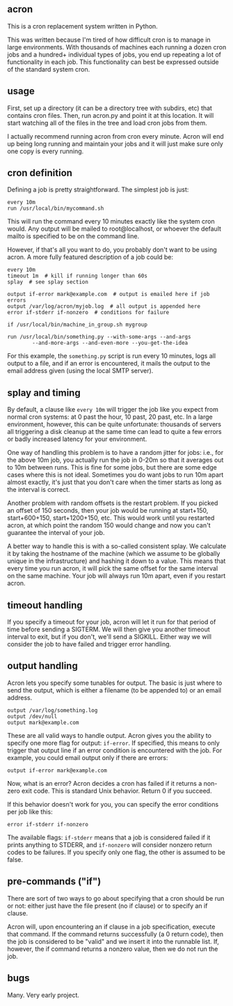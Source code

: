 ## acron

This is a cron replacement system written in Python.

This was written because I'm tired of how difficult cron is to manage in large environments. With thousands of machines each running a dozen cron jobs and a hundred+ individual types of jobs, you end up repeating a lot of functionality in each job. This functionality can best be expressed outside of the standard system cron. 

## usage

First, set up a directory (it can be a directory tree with subdirs, etc) that contains cron files. Then, run acron.py and point it at this location. It will start watching all of the files in the tree and load cron jobs from them.

I actually recommend running acron from cron every minute. Acron will end up being long running and maintain your jobs and it will just make sure only one copy is every running.

## cron definition

Defining a job is pretty straightforward. The simplest job is just:

    every 10m
    run /usr/local/bin/mycommand.sh

This will run the command every 10 minutes exactly like the system cron would. Any output will be mailed to root@localhost, or whoever the default mailto is specified to be on the command line.

However, if that's all you want to do, you probably don't want to be using acron. A more fully featured description of a job could be:

    every 10m
    timeout 1m  # kill if running longer than 60s
    splay  # see splay section
    
    output if-error mark@example.com  # output is emailed here if job errors
    output /var/log/acron/myjob.log  # all output is appended here
    error if-stderr if-nonzero  # conditions for failure
    
    if /usr/local/bin/machine_in_group.sh mygroup
    
    run /usr/local/bin/something.py --with-some-args --and-args
            --and-more-args --and-even-more --you-get-the-idea

For this example, the `something.py` script is run every 10 minutes, logs all output to a file, and if an error is encountered, it mails the output to the email address given (using the local SMTP server).

## splay and timing

By default, a clause like `every 10m` will trigger the job like you expect from normal cron systems: at 0 past the hour, 10 past, 20 past, etc. In a large environment, however, this can be quite unfortunate: thousands of servers all triggering a disk cleanup at the same time can lead to quite a few errors or badly increased latency for your environment.

One way of handling this problem is to have a random jitter for jobs: i.e., for the above 10m job, you actually run the job in 0-20m so that it averages out to 10m between runs. This is fine for some jobs, but there are some edge cases where this is not ideal. Sometimes you do want jobs to run 10m apart almost exactly, it's just that you don't care when the timer starts as long as the interval is correct.

Another problem with random offsets is the restart problem. If you picked an offset of 150 seconds, then your job would be running at start+150, start+600+150, start+1200+150, etc. This would work until you restarted acron, at which point the random 150 would change and now you can't guarantee the interval of your job.

A better way to handle this is with a so-called consistent splay. We calculate it by taking the hostname of the machine (which we assume to be globally unique in the infrastructure) and hashing it down to a value. This means that every time you run acron, it will pick the same offset for the same interval on the same machine. Your job will always run 10m apart, even if you restart acron.

## timeout handling

If you specify a timeout for your job, acron will let it run for that period of time before sending a SIGTERM. We will then give you another timeout interval to exit, but if you don't, we'll send a SIGKILL. Either way we will consider the job to have failed and trigger error handling.

## output handling

Acron lets you specify some tunables for output. The basic is just where to send the output, which is either a filename (to be appended to) or an email address.

    output /var/log/something.log
    output /dev/null
    output mark@example.com

These are all valid ways to handle output. Acron gives you the ability to specify one more flag for output: `if-error`. If specified, this means to only trigger that output line if an error condition is encountered with the job. For example, you could email output only if there are errors:

    output if-error mark@example.com

Now, what is an error? Acron decides a cron has failed if it returns a non-zero exit code. This is standard Unix behavior. Return 0 if you succeed.

If this behavior doesn't work for you, you can specify the error conditions per job like this:

    error if-stderr if-nonzero

The available flags: `if-stderr` means that a job is considered failed if it prints anything to STDERR, and `if-nonzero` will consider nonzero return codes to be failures. If you specify only one flag, the other is assumed to be false.

## pre-commands ("if")

There are sort of two ways to go about specifying that a cron should be run or not: either just have the file present (no if clause) or to specify an if clause.

Acron will, upon encountering an if clause in a job specification, execute that command. If the command returns successfully (a 0 return code), then the job is considered to be "valid" and we insert it into the runnable list. If, however, the if command returns a nonzero value, then we do not run the job.

## bugs

Many. Very early project.
